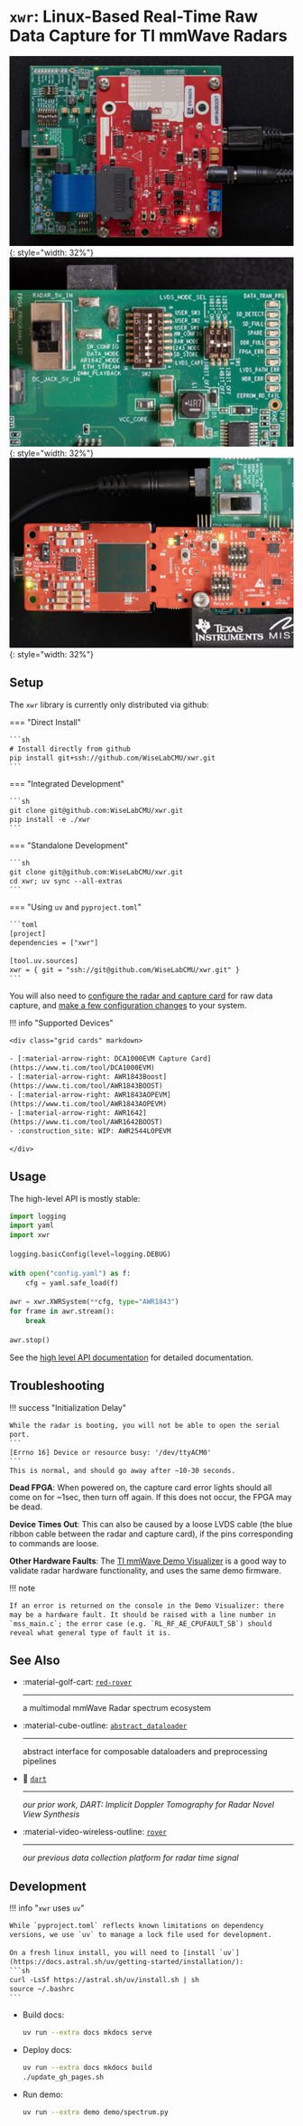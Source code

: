 # `xwr`: Linux-Based Real-Time Raw Data Capture for TI mmWave Radars

![AWR1642Boost](images/awr1642boost.jpg){: style="width: 32%"}
![DCA1000EVM](images/dca1000evm.jpg){: style="width: 32%"}
![AWR1843Boost](images/awr1843aopevm-inset.jpg){: style="width: 32%"}

## Setup

The `xwr` library is currently only distributed via github:

=== "Direct Install"

    ```sh
    # Install directly from github
    pip install git+ssh://github.com/WiseLabCMU/xwr.git
    ```

=== "Integrated Development"

    ```sh
    git clone git@github.com:WiseLabCMU/xwr.git
    pip install -e ./xwr
    ```

=== "Standalone Development"

    ```sh
    git clone git@github.com:WiseLabCMU/xwr.git
    cd xwr; uv sync --all-extras
    ```

=== "Using `uv` and `pyproject.toml`"

    ```toml
    [project]
    dependencies = ["xwr"]

    [tool.uv.sources]
    xwr = { git = "ssh://git@github.com/WiseLabCMU/xwr.git" }
    ```

You will also need to [configure the radar and capture card](setup.md) for raw data capture, and [make a few configuration changes](system.md) to your system.

!!! info "Supported Devices"

    <div class="grid cards" markdown>

    - [:material-arrow-right: DCA1000EVM Capture Card](https://www.ti.com/tool/DCA1000EVM)
    - [:material-arrow-right: AWR1843Boost](https://www.ti.com/tool/AWR1843BOOST)
    - [:material-arrow-right: AWR1843AOPEVM](https://www.ti.com/tool/AWR1843AOPEVM)
    - [:material-arrow-right: AWR1642](https://www.ti.com/tool/AWR1642BOOST)
    - :construction_site: WIP: AWR2544LOPEVM

    </div>

## Usage

The high-level API is mostly stable:

```python
import logging
import yaml
import xwr

logging.basicConfig(level=logging.DEBUG)

with open("config.yaml") as f:
    cfg = yaml.safe_load(f)

awr = xwr.XWRSystem(**cfg, type="AWR1843")
for frame in awr.stream():
    break

awr.stop()
```

See the [high level API documentation](system.md) for detailed documentation.


## Troubleshooting

!!! success "Initialization Delay"

    While the radar is booting, you will not be able to open the serial port.
    ```
    [Errno 16] Device or resource busy: '/dev/ttyACM0'
    ```
    This is normal, and should go away after ~10-30 seconds.

**Dead FPGA**: When powered on, the capture card error lights should all come on for ~1sec, then turn off again. If this does not occur, the FPGA may be dead.

**Device Times Out**: This can also be caused by a loose LVDS cable (the blue ribbon cable between the radar and capture card), if the pins corresponding to commands are loose.

**Other Hardware Faults**: The [TI mmWave Demo Visualizer](https://dev.ti.com/gallery/view/mmwave/mmWave_Demo_Visualizer/ver/3.6.0/) is a good way to validate radar hardware functionality, and uses the same demo firmware.

!!! note

    If an error is returned on the console in the Demo Visualizer: there may be a hardware fault. It should be raised with a line number in `mss_main.c`; the error case (e.g. `RL_RF_AE_CPUFAULT_SB`) should reveal what general type of fault it is.

## See Also

<div class="grid cards" markdown>

- :material-golf-cart: [`red-rover`](https://wiselabcmu.github.io/red-rover/)

    ---

    a multimodal mmWave Radar spectrum ecosystem

- :material-cube-outline: [`abstract_dataloader`](https://wiselabcmu.github.io/abstract-dataloader/)

    ---

    abstract interface for composable dataloaders and preprocessing pipelines

- :dart: [`dart`](https://wiselabcmu.github.io/dart/)

    ---

    *our prior work, DART: Implicit Doppler Tomography for Radar Novel View Synthesis*

- :material-video-wireless-outline: [`rover`](https://github.com/wiseLabCMU/rover)

    ---

    *our previous data collection platform for radar time signal*

</div>

## Development

!!! info "`xwr` uses `uv`"

    While `pyproject.toml` reflects known limitations on dependency versions, we use `uv` to manage a lock file used for development.

    On a fresh linux install, you will need to [install `uv`](https://docs.astral.sh/uv/getting-started/installation/):
    ```sh
    curl -LsSf https://astral.sh/uv/install.sh | sh
    source ~/.bashrc
    ```

- Build docs:

    ```sh
    uv run --extra docs mkdocs serve
    ```

- Deploy docs:

    ```sh
    uv run --extra docs mkdocs build
    ./update_gh_pages.sh
    ```

- Run demo:

    ```sh
    uv run --extra demo demo/spectrum.py
    ```
